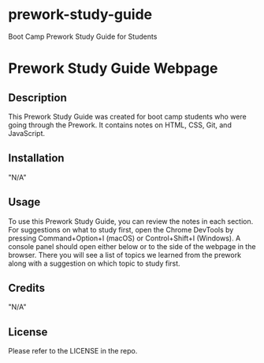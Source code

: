 # prework-study-guide
Boot Camp Prework Study Guide for Students
# Prework Study Guide Webpage

## Description

This Prework Study Guide was created for boot camp students who were going through the Prework.  It contains notes on HTML, CSS, Git, and JavaScript.


## Installation

"N/A"

## Usage

To use this Prework Study Guide, you can review the notes in each section. For suggestions on what to study first, open the Chrome DevTools by pressing Command+Option+I (macOS) or Control+Shift+I (Windows). A console panel should open either below or to the side of the webpage in the browser. There you will see a list of topics we learned from the prework along with a suggestion on which topic to study first.


## Credits

"N/A"

## License

Please refer to the LICENSE in the repo.